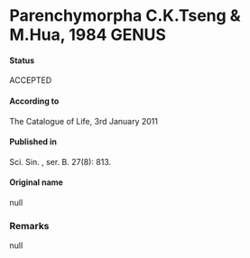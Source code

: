 # Parenchymorpha C.K.Tseng & M.Hua, 1984 GENUS

#### Status
ACCEPTED

#### According to
The Catalogue of Life, 3rd January 2011

#### Published in
Sci. Sin. , ser. B. 27(8): 813.

#### Original name
null

### Remarks
null